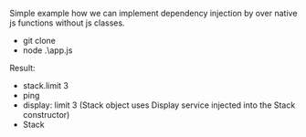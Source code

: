 Simple example how we can implement dependency injection by over native js functions without js classes.

- git clone
- node .\app.js

Result:

- stack.limit 3
- ping
- display: limit 3 (Stack object uses Display service injected into the Stack constructor)
- Stack